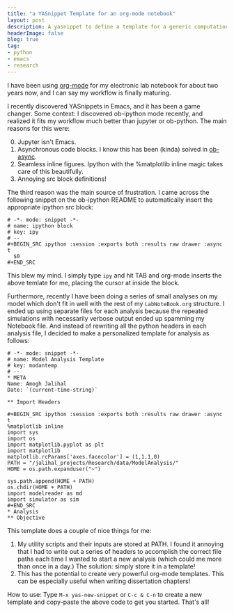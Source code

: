 ```yaml
---
title: "a YASnippet Template for an org-mode notebook"
layout: post
description: A yasnippet to define a template for a generic computational analysis "experiment"
headerImage: false
blog: true
tag:
- python
- emacs
- research 
---
```

I have been using [org-mode](https://orgmode.org/) for my electronic lab notebook for about two years now, and I can say my workflow is finally maturing.

I recently discovered YASnippets in Emacs, and it has been a game changer. Some context: I discovered ob-ipython mode recently, and realized it fits my workflow much better than jupyter or ob-python. The main reasons for this were:

0. Jupyter isn't Emacs.
1. Asynchronous code blocks. I know this has been (kinda) solved in [ob-async](https://github.com/astahlman/ob-async).
2. Seamless inline figures. Ipython with the %matplotlib inline magic takes care of this beautifully.
3. Annoying src block definitions!

The third reason was the main source of frustration. I came across the following snippet on the ob-ipython README to automatically insert the appropriate ipython src block:

```
# -*- mode: snippet -*-
# name: ipython block
# key: ipy
# --
#+BEGIN_SRC ipython :session :exports both :results raw drawer :async t
  $0
#+END_SRC
```

This blew my mind. I simply type `ipy` and hit TAB and org-mode inserts the above temlate for me, placing the cursor at inside the block.

Furthermore, recently I have been doing a series of small analyses on my model which don't fit in well with the rest of my `LabNoteBook.org` structure. I ended up using separate files for each analysis because the repeated simulations with necessarily verbose output ended up spamming my Notebook file. And instead of rewriting all the python headers in each analysis file, I decided to make a personalized template for analysis as follows:

```
# -*- mode: snippet -*-
# name: Model Analysis Template
# key: modantemp
# --
* META 
Name: Amogh Jalihal
Date: `(current-time-string)`

** Import Headers

#+BEGIN_SRC ipython :session :exports both :results raw drawer :async t
%matplotlib inline
import sys
import os
import matplotlib.pyplot as plt
import matplotlib
matplotlib.rcParams['axes.facecolor'] = (1,1,1,0)
PATH = "/jalihal_projects/Research/data/ModelAnalysis/"
HOME = os.path.expanduser("~")

sys.path.append(HOME + PATH)
os.chdir(HOME + PATH)
import modelreader as md
import simulator as sim
#+END_SRC
* Analysis
** Objective
```

This template does a couple of nice things for me:

1. My utility scripts and their inputs are stored at PATH. I found it annoying that I had to write out a series of headers to accomplish the correct file paths each time I wanted to start a new analysis (which could me more than once in a day.) The solution: simply store it in a template!
2. This has the potential to create very powerful org-mode templates. This can be especially useful when writing dissertation chapters!

How to use: Type `M-x yas-new-snippet` or `C-c & C-n` to create a new template and copy-paste the above code to get you started. That's all!

